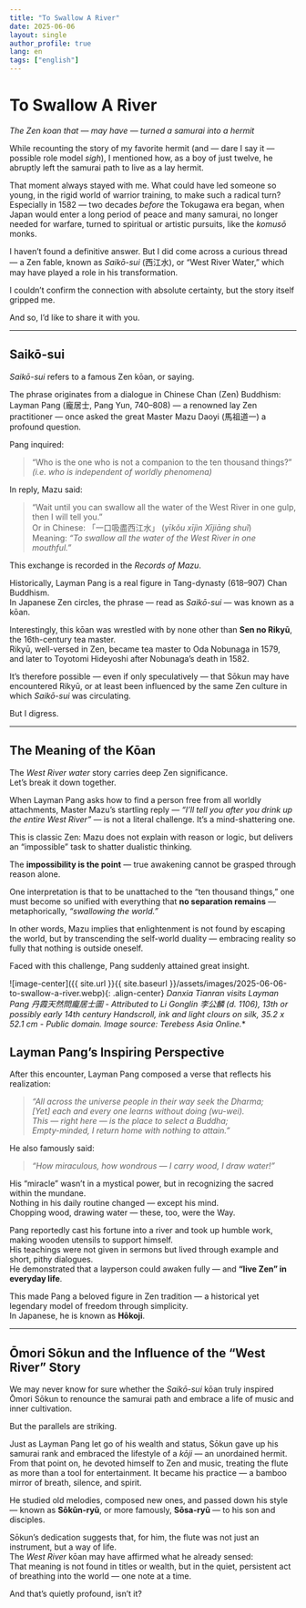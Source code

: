 ```yaml
---
title: "To Swallow A River"
date: 2025-06-06
layout: single
author_profile: true
lang: en
tags: ["english"]
---
```


# To Swallow A River  
*The Zen koan that — may have — turned a samurai into a hermit*

While recounting the story of my favorite hermit (and — dare I say it — possible role model *sigh*), I mentioned how, as a boy of just twelve, he abruptly left the samurai path to live as a lay hermit.

That moment always stayed with me. What could have led someone so young, in the rigid world of warrior training, to make such a radical turn? Especially in 1582 — two decades *before* the Tokugawa era began, when Japan would enter a long period of peace and many samurai, no longer needed for warfare, turned to spiritual or artistic pursuits, like the *komusō* monks.

I haven’t found a definitive answer. But I did come across a curious thread — a Zen fable, known as *Saikō-sui* (西江水), or “West River Water,” which may have played a role in his transformation.

I couldn’t confirm the connection with absolute certainty, but the story itself gripped me.

And so, I’d like to share it with you.

---

## Saikō-sui

*Saikō-sui* refers to a famous Zen kōan, or saying.

The phrase originates from a dialogue in Chinese Chan (Zen) Buddhism: Layman Pang (龐居士, Pang Yun, 740–808) — a renowned lay Zen practitioner — once asked the great Master Mazu Daoyi (馬祖道一) a profound question.

Pang inquired:

> “Who is the one who is not a companion to the ten thousand things?”  
> *(i.e. who is independent of worldly phenomena)*

In reply, Mazu said:

> “Wait until you can swallow all the water of the West River in one gulp, then I will tell you.”  
> Or in Chinese: 「一口吸盡西江水」 (*yīkǒu xījìn Xījiāng shuǐ*)  
> Meaning: *“To swallow all the water of the West River in one mouthful.”*

This exchange is recorded in the *Records of Mazu*.

Historically, Layman Pang is a real figure in Tang-dynasty (618–907) Chan Buddhism.  
In Japanese Zen circles, the phrase — read as *Saikō-sui* — was known as a kōan.

Interestingly, this kōan was wrestled with by none other than **Sen no Rikyū**, the 16th-century tea master.  
Rikyū, well-versed in Zen, became tea master to Oda Nobunaga in 1579, and later to Toyotomi Hideyoshi after Nobunaga’s death in 1582.

It’s therefore possible — even if only speculatively — that Sōkun may have encountered Rikyū, or at least been influenced by the same Zen culture in which *Saikō-sui* was circulating.

But I digress.

---

## The Meaning of the Kōan

The *West River water* story carries deep Zen significance.  
Let’s break it down together.

When Layman Pang asks how to find a person free from all worldly attachments, Master Mazu’s startling reply — *“I’ll tell you after you drink up the entire West River”* — is not a literal challenge. It’s a mind-shattering one.

This is classic Zen: Mazu does not explain with reason or logic, but delivers an “impossible” task to shatter dualistic thinking.

The **impossibility is the point** — true awakening cannot be grasped through reason alone.

One interpretation is that to be unattached to the “ten thousand things,” one must become so unified with everything that **no separation remains** — metaphorically, *“swallowing the world.”*

In other words, Mazu implies that enlightenment is not found by escaping the world, but by transcending the self-world duality — embracing reality so fully that nothing is outside oneself.

Faced with this challenge, Pang suddenly attained great insight.

![image-center]({{ site.url }}{{ site.baseurl }}/assets/images/2025-06-06-to-swallow-a-river.webp){: .align-center}
*Danxia Tianran visits Layman Pang 丹霞天然問龐居士圖 - Attributed to Li Gonglin 李公麟 (d. 1106), 13th or possibly early 14th century
Handscroll, ink and light clours on silk, 35.2 x 52.1 cm - Public domain.
Image source: Terebess Asia Online.**


## Layman Pang’s Inspiring Perspective

After this encounter, Layman Pang composed a verse that reflects his realization:

> *“All across the universe people in their way seek the Dharma;*  
> *[Yet] each and every one learns without doing (wu-wei).*  
> *This — right here — is the place to select a Buddha;*  
> *Empty-minded, I return home with nothing to attain.”*

He also famously said:

> *“How miraculous, how wondrous — I carry wood, I draw water!”*

His “miracle” wasn’t in a mystical power, but in recognizing the sacred within the mundane.  
Nothing in his daily routine changed — except his mind.  
Chopping wood, drawing water — these, too, were the Way.

Pang reportedly cast his fortune into a river and took up humble work, making wooden utensils to support himself.  
His teachings were not given in sermons but lived through example and short, pithy dialogues.  
He demonstrated that a layperson could awaken fully — and **“live Zen” in everyday life**.

This made Pang a beloved figure in Zen tradition — a historical yet legendary model of freedom through simplicity.  
In Japanese, he is known as **Hōkoji**.

---

## Ōmori Sōkun and the Influence of the “West River” Story

We may never know for sure whether the *Saikō-sui* kōan truly inspired Ōmori Sōkun to renounce the samurai path and embrace a life of music and inner cultivation.

But the parallels are striking.

Just as Layman Pang let go of his wealth and status, Sōkun gave up his samurai rank and embraced the lifestyle of a *kōji* — an unordained hermit.  
From that point on, he devoted himself to Zen and music, treating the flute as more than a tool for entertainment. It became his practice — a bamboo mirror of breath, silence, and spirit.

He studied old melodies, composed new ones, and passed down his style — known as **Sōkūn-ryū**, or more famously, **Sōsa-ryū** — to his son and disciples.

Sōkun’s dedication suggests that, for him, the flute was not just an instrument, but a way of life.  
The *West River* kōan may have affirmed what he already sensed:  
That meaning is not found in titles or wealth, but in the quiet, persistent act of breathing into the world — one note at a time.

And that’s quietly profound, isn’t it?

